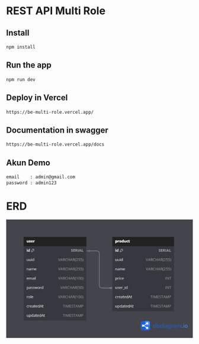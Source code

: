 # REST API Multi Role

## Install

    npm install

## Run the app

    npm run dev

## Deploy in Vercel

    https://be-multi-role.vercel.app/

## Documentation in swagger

    https://be-multi-role.vercel.app/docs

## Akun Demo

    email    : admin@gmail.com
    password : admin123

# ERD

![Tux, the Linux](/ERD.png)